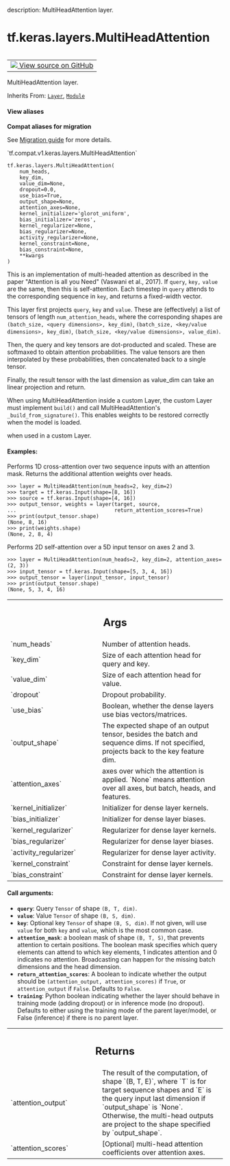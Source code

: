 description: MultiHeadAttention layer.

<div itemscope itemtype="http://developers.google.com/ReferenceObject">
<meta itemprop="name" content="tf.keras.layers.MultiHeadAttention" />
<meta itemprop="path" content="Stable" />
<meta itemprop="property" content="__init__"/>
<meta itemprop="property" content="__new__"/>
</div>

# tf.keras.layers.MultiHeadAttention

<!-- Insert buttons and diff -->

<table class="tfo-notebook-buttons tfo-api nocontent" align="left">
<td>
  <a target="_blank" href="https://github.com/keras-team/keras/tree/v2.9.0/keras/layers/attention/multi_head_attention.py#L122-L515">
    <img src="https://www.tensorflow.org/images/GitHub-Mark-32px.png" />
    View source on GitHub
  </a>
</td>
</table>



MultiHeadAttention layer.

Inherits From: [`Layer`](../../../tf/keras/layers/Layer.md), [`Module`](../../../tf/Module.md)

<section class="expandable">
  <h4 class="showalways">View aliases</h4>
  <p>
<b>Compat aliases for migration</b>
<p>See
<a href="https://www.tensorflow.org/guide/migrate">Migration guide</a> for
more details.</p>
<p>`tf.compat.v1.keras.layers.MultiHeadAttention`</p>
</p>
</section>

<pre class="devsite-click-to-copy prettyprint lang-py tfo-signature-link">
<code>tf.keras.layers.MultiHeadAttention(
    num_heads,
    key_dim,
    value_dim=None,
    dropout=0.0,
    use_bias=True,
    output_shape=None,
    attention_axes=None,
    kernel_initializer=&#x27;glorot_uniform&#x27;,
    bias_initializer=&#x27;zeros&#x27;,
    kernel_regularizer=None,
    bias_regularizer=None,
    activity_regularizer=None,
    kernel_constraint=None,
    bias_constraint=None,
    **kwargs
)
</code></pre>



<!-- Placeholder for "Used in" -->

This is an implementation of multi-headed attention as described in the paper
"Attention is all you Need" (Vaswani et al., 2017).
If `query`, `key,` `value` are the same, then
this is self-attention. Each timestep in `query` attends to the
corresponding sequence in `key`, and returns a fixed-width vector.

This layer first projects `query`, `key` and `value`. These are
(effectively) a list of tensors of length `num_attention_heads`, where the
corresponding shapes are `(batch_size, <query dimensions>, key_dim)`,
`(batch_size, <key/value dimensions>, key_dim)`,
`(batch_size, <key/value dimensions>, value_dim)`.

Then, the query and key tensors are dot-producted and scaled. These are
softmaxed to obtain attention probabilities. The value tensors are then
interpolated by these probabilities, then concatenated back to a single
tensor.

Finally, the result tensor with the last dimension as value_dim can take an
linear projection and return.

When using MultiHeadAttention inside a custom Layer, the custom Layer must
implement `build()` and call MultiHeadAttention's `_build_from_signature()`.
This enables weights to be restored correctly when the model is loaded.

when used in a custom Layer.

#### Examples:



Performs 1D cross-attention over two sequence inputs with an attention mask.
Returns the additional attention weights over heads.

```
>>> layer = MultiHeadAttention(num_heads=2, key_dim=2)
>>> target = tf.keras.Input(shape=[8, 16])
>>> source = tf.keras.Input(shape=[4, 16])
>>> output_tensor, weights = layer(target, source,
...                                return_attention_scores=True)
>>> print(output_tensor.shape)
(None, 8, 16)
>>> print(weights.shape)
(None, 2, 8, 4)
```

Performs 2D self-attention over a 5D input tensor on axes 2 and 3.

```
>>> layer = MultiHeadAttention(num_heads=2, key_dim=2, attention_axes=(2, 3))
>>> input_tensor = tf.keras.Input(shape=[5, 3, 4, 16])
>>> output_tensor = layer(input_tensor, input_tensor)
>>> print(output_tensor.shape)
(None, 5, 3, 4, 16)
```

<!-- Tabular view -->
 <table class="responsive fixed orange">
<colgroup><col width="214px"><col></colgroup>
<tr><th colspan="2"><h2 class="add-link">Args</h2></th></tr>

<tr>
<td>
`num_heads`
</td>
<td>
Number of attention heads.
</td>
</tr><tr>
<td>
`key_dim`
</td>
<td>
Size of each attention head for query and key.
</td>
</tr><tr>
<td>
`value_dim`
</td>
<td>
Size of each attention head for value.
</td>
</tr><tr>
<td>
`dropout`
</td>
<td>
Dropout probability.
</td>
</tr><tr>
<td>
`use_bias`
</td>
<td>
Boolean, whether the dense layers use bias vectors/matrices.
</td>
</tr><tr>
<td>
`output_shape`
</td>
<td>
The expected shape of an output tensor, besides the batch and
sequence dims. If not specified, projects back to the key feature dim.
</td>
</tr><tr>
<td>
`attention_axes`
</td>
<td>
axes over which the attention is applied. `None` means
attention over all axes, but batch, heads, and features.
</td>
</tr><tr>
<td>
`kernel_initializer`
</td>
<td>
Initializer for dense layer kernels.
</td>
</tr><tr>
<td>
`bias_initializer`
</td>
<td>
Initializer for dense layer biases.
</td>
</tr><tr>
<td>
`kernel_regularizer`
</td>
<td>
Regularizer for dense layer kernels.
</td>
</tr><tr>
<td>
`bias_regularizer`
</td>
<td>
Regularizer for dense layer biases.
</td>
</tr><tr>
<td>
`activity_regularizer`
</td>
<td>
Regularizer for dense layer activity.
</td>
</tr><tr>
<td>
`kernel_constraint`
</td>
<td>
Constraint for dense layer kernels.
</td>
</tr><tr>
<td>
`bias_constraint`
</td>
<td>
Constraint for dense layer kernels.
</td>
</tr>
</table>



#### Call arguments:


* <b>`query`</b>: Query `Tensor` of shape `(B, T, dim)`.
* <b>`value`</b>: Value `Tensor` of shape `(B, S, dim)`.
* <b>`key`</b>: Optional key `Tensor` of shape `(B, S, dim)`. If not given, will use
  `value` for both `key` and `value`, which is the most common case.
* <b>`attention_mask`</b>: a boolean mask of shape `(B, T, S)`, that prevents
  attention to certain positions. The boolean mask specifies which query
  elements can attend to which key elements, 1 indicates attention and 0
  indicates no attention. Broadcasting can happen for the missing batch
  dimensions and the head dimension.
* <b>`return_attention_scores`</b>: A boolean to indicate whether the output should
  be `(attention_output, attention_scores)` if `True`, or `attention_output`
  if `False`. Defaults to `False`.
* <b>`training`</b>: Python boolean indicating whether the layer should behave in
  training mode (adding dropout) or in inference mode (no dropout).
  Defaults to either using the training mode of the parent layer/model,
  or False (inference) if there is no parent layer.


<!-- Tabular view -->
 <table class="responsive fixed orange">
<colgroup><col width="214px"><col></colgroup>
<tr><th colspan="2"><h2 class="add-link">Returns</h2></th></tr>

<tr>
<td>
`attention_output`
</td>
<td>
The result of the computation, of shape `(B, T, E)`,
where `T` is for target sequence shapes and `E` is the query input last
dimension if `output_shape` is `None`. Otherwise, the multi-head outputs
are project to the shape specified by `output_shape`.
</td>
</tr><tr>
<td>
`attention_scores`
</td>
<td>
[Optional] multi-head attention coefficients over
attention axes.
</td>
</tr>
</table>



